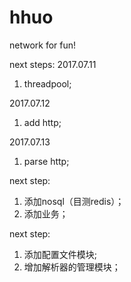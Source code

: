 # hhuo
network for fun!

next steps:
2017.07.11
1. threadpool;

2017.07.12
1. add http;

2017.07.13
1. parse http;


next step:
1. 添加nosql（目测redis）；
2. 添加业务；

next step:
1. 添加配置文件模块;
2. 增加解析器的管理模块；